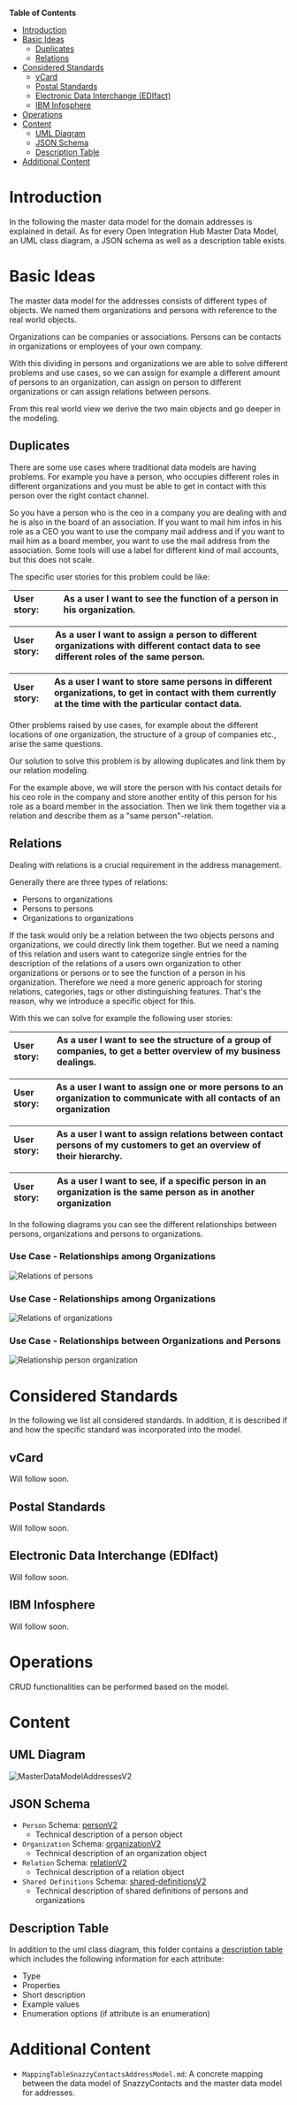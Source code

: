 **Table of Contents**
<!-- TOC depthFrom:1 depthTo:6 withLinks:1 updateOnSave:1 orderedList:0 -->

- [Introduction](#introduction)
- [Basic Ideas](#basic-ideas)
	- [Duplicates](#duplicates)
	- [Relations](#relations)
- [Considered Standards](#considered-standards)
	- [vCard](#vcard)
	- [Postal Standards](#postal-standards)
	- [Electronic Data Interchange (EDIfact)](#electronic-data-interchange-edifact)
	- [IBM Infosphere](#ibm-infosphere)
- [Operations](#operations)
- [Content](#content)
	- [UML Diagram](#uml-diagram)
	- [JSON Schema](#json-schema)
	- [Description Table](#description-table)
- [Additional Content](#additional-content)

<!-- /TOC -->
# Introduction

In the following the master data model for the domain addresses is explained in detail. As for every Open Integration Hub Master Data Model, an UML class diagram, a JSON schema as well as a description table exists.

# Basic Ideas

The master data model for the addresses consists of different types of objects. We named them organizations and persons with reference to the real world objects.

Organizations can be companies or associations. Persons can be contacts in organizations or employees of your own company.

With this dividing in persons and organizations we are able to solve different problems and use cases, so we can assign for example a different amount of persons to an organization, can assign on person to different organizations or can assign relations between persons.

From this real world view we derive the two main objects and go deeper in the modeling.

## Duplicates

There are some use cases where traditional data models are having problems. For example you
have a person, who occupies different roles in different organizations and you must be able
to get in contact with this person over the right contact channel.

So you have a person who is the ceo in a company you are dealing with and he is also in the board of an association.
If you want to mail him infos in his role as a CEO you want to use the company mail address
and if you want to mail him as a board member, you want to use the mail address from the association.
Some tools will use a label for different kind of mail accounts, but this does not scale.

The specific user stories for this problem could be like:

| User story: | As a user I want to see the function of a person in his organization. |
| :--- | :--- |

| User story: | As a user I want to assign a person to different organizations with different contact data to see different roles of the same person. |
| :--- | :--- |

| User story: | As a user I want to store same persons in different organizations, to get in contact with them currently at the time with the particular contact data. |
| :--- | :--- |

Other problems raised by use cases, for example about the different locations of one organization, the structure of a group of companies etc., arise the same questions.

Our solution to solve this problem is by allowing duplicates and link them by our relation modeling.

For the example above, we will store the person with his contact details for his ceo role in the company and store another entity of this person for his role as a board member in the association. Then we link them together via a relation and describe them as a "same person"-relation.

## Relations

Dealing with relations is a crucial requirement in the address management.

Generally there are three types of relations:
- Persons to organizations
- Persons to persons
- Organizations to organizations

If the task would only be a relation between the two objects persons and organizations, we could directly link them together. But we need a naming of this relation and users want to categorize single entries for the description of the relations of a users own organization to other organizations or persons or to see the function of a person in his organization. Therefore we need a more generic approach for storing relations, categories, tags or other distinguishing features. That's the reason, why we introduce a specific object for this.

With this we can solve for example the following user stories:

| User story: | As a user I want to see the structure of a group of companies, to get a better overview of my business dealings.  |
| :--- | :--- |

| User story: | As a user I want to assign one or more persons to an organization to communicate with all contacts of an organization |
| :--- | :--- |

| User story: | As a user I want to assign relations between contact persons of my customers to get an overview of their hierarchy. |
| :--- | :--- |

| User story: | As a user I want to see, if a specific person in an organization is the same person as in another organization |
| :--- | :--- |

In the following diagrams you can see the different relationships between persons, organizations and persons to organizations.

### Use Case -  Relationships among Organizations
![Relations of persons](Assets/RelationshipsBetweenPersons.png)

### Use Case -  Relationships among Organizations
![Relations of organizations](Assets/RelationshipsBetweenOrganizations.png)

### Use Case -  Relationships between Organizations and Persons
![Relationship person organization](Assets/RelationshipsBetweenOrganizationsAndPersons.png)

# Considered Standards
In the following we list all considered standards. In addition, it is described if and how the specific standard was incorporated into the model.

## vCard
Will follow soon.

## Postal Standards
Will follow soon.

## Electronic Data Interchange (EDIfact)
Will follow soon.

## IBM Infosphere
Will follow soon.

# Operations
CRUD functionalities can be performed based on the model.

# Content

## UML Diagram

![MasterDataModelAddressesV2](Assets/MasterDataModelAddressV2.svg)

## JSON Schema

- `Person` Schema: [personV2](../../src/main/schema/addresses/personV2.json)
  - Technical description of a person object
- `Organization` Schema: [organizationV2](../../src/main/schema/addresses/organizationV2.json)
  - Technical description of an organization object
- `Relation` Schema: [relationV2](../../src/main/schema/addresses/relationsV2.json)
  - Technical description of a relation object
- `Shared Definitions` Schema: [shared-definitionsV2](../../src/main/schema/addresses/sharedDefinitionsV2.json)
  - Technical description of shared definitions of persons and organizations

## Description Table

In addition to the uml class diagram, this folder contains a [description table](AddressModelV2Description.md) which includes the following information for each attribute:
- Type
- Properties
- Short description
- Example values
- Enumeration options (if attribute is an enumeration)

# Additional Content

- `MappingTableSnazzyContactsAddressModel.md`: A concrete mapping between the data model of SnazzyContacts and the master data model for addresses.
